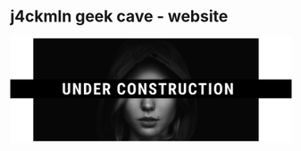 # j4ckmln geek cave - website

![j4ckmln website Header](/assets/images/headers/dark-woman-header.png)
